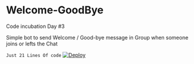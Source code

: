 # Welcome-GoodBye
Code incubation Day #3 

Simple bot to send Welcome / Good-bye message in Group when someone joins or lefts the Chat

`Just 21 Lines Of code`
[![Deploy](https://www.herokucdn.com/deploy/button.svg)](https://heroku.com/deploy?template=https://github.com/DalinMathew/AutoFilterBotV3)
